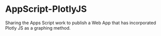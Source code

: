 # AppScript-PlotlyJS
Sharing the Apps Script work to publish a Web App that has incorporated Plotly JS as a graphing method. 

